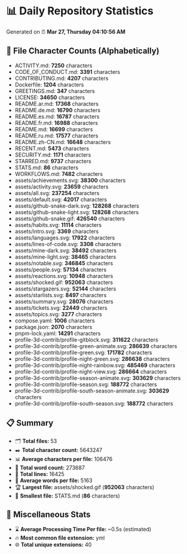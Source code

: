 # 📊 Daily Repository Statistics
Generated on ⏰ **Mar 27, Thursday 04:10:56 AM**

## 📂 File Character Counts (Alphabetically)
- ACTIVITY.md: **7250** characters
- CODE_OF_CONDUCT.md: **3391** characters
- CONTRIBUTING.md: **4207** characters
- Dockerfile: **1204** characters
- GREETINGS.md: **347** characters
- LICENSE: **34650** characters
- README.ar.md: **17368** characters
- README.de.md: **16790** characters
- README.es.md: **16787** characters
- README.fr.md: **16988** characters
- README.md: **16699** characters
- README.ru.md: **17577** characters
- README.zh-CN.md: **16648** characters
- RECENT.md: **5473** characters
- SECURITY.md: **1171** characters
- STARRED.md: **9737** characters
- STATS.md: **86** characters
- WORKFLOWS.md: **7482** characters
- assets/achievements.svg: **38300** characters
- assets/activity.svg: **23659** characters
- assets/all.svg: **237254** characters
- assets/default.svg: **42017** characters
- assets/github-snake-dark.svg: **128268** characters
- assets/github-snake-light.svg: **128268** characters
- assets/github-snake.gif: **426540** characters
- assets/habits.svg: **11114** characters
- assets/intro.svg: **3369** characters
- assets/languages.svg: **17922** characters
- assets/lines-of-code.svg: **3308** characters
- assets/mine-dark.svg: **38492** characters
- assets/mine-light.svg: **38465** characters
- assets/notable.svg: **346845** characters
- assets/people.svg: **57134** characters
- assets/reactions.svg: **10948** characters
- assets/shocked.gif: **952063** characters
- assets/stargazers.svg: **52144** characters
- assets/starlists.svg: **8497** characters
- assets/summary.svg: **28076** characters
- assets/tickets.svg: **22449** characters
- assets/topics.svg: **3277** characters
- compose.yaml: **1006** characters
- package.json: **2070** characters
- pnpm-lock.yaml: **14291** characters
- profile-3d-contrib/profile-gitblock.svg: **311622** characters
- profile-3d-contrib/profile-green-animate.svg: **286639** characters
- profile-3d-contrib/profile-green.svg: **171782** characters
- profile-3d-contrib/profile-night-green.svg: **286638** characters
- profile-3d-contrib/profile-night-rainbow.svg: **485469** characters
- profile-3d-contrib/profile-night-view.svg: **286664** characters
- profile-3d-contrib/profile-season-animate.svg: **303629** characters
- profile-3d-contrib/profile-season.svg: **188772** characters
- profile-3d-contrib/profile-south-season-animate.svg: **303629** characters
- profile-3d-contrib/profile-south-season.svg: **188772** characters

## 📋 Summary
- 🗂️ **Total files:** 53
- ✒️ **Total character count:** 5643247
- 📊 **Average characters per file:** 106476
- 📝 **Total word count:** 273687
- 🧾 **Total lines:** 16425
- 📐 **Average words per file:** 5163
- 🏆 **Largest file:** assets/shocked.gif (**952063** characters)
- 🥉 **Smallest file:** STATS.md (**86** characters)

## 🌟 Miscellaneous Stats
- ⌛ **Average Processing Time Per file:** ~0.5s (estimated)
- 🔥 **Most common file extension:** yml
- 🌐 **Total unique extensions:** 40
